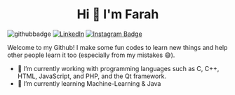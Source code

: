 <h1 align="center">Hi 👋 I'm Farah </h1>
<div style="display: inline-block;">
  <img src="https://img.shields.io/github/followers/farahbenchikha?style=social" alt="githubbadge">
</div>
<div style="display: inline-block;">
  <a href="https://www.linkedin.com/in/farah-ben-chikha-76a93325b/">
    <img alt="LinkedIn" src="https://img.shields.io/badge/LinkedIn-Farah%20Ben%20Chikha-blue?style=flat&logo=linkedin">
  </a>
</div>
<div style="display: inline-block;">
  <a href="https://www.instagram.com/farahbenchikha_/">
    <img src="https://img.shields.io/badge/-farahbenchikha__-purple?&logo=instagram&logoColor=white" alt="Instagram Badge">
  </a>
</div>




Welcome to my Github! I make some fun codes to learn new things and help other people learn it too (especially from my mistakes :sweat_smile:).

- 🔭 I’m currently working with programming languages such as C, C++, HTML, JavaScript, and PHP, and the Qt framework.
- 🌱 I’m currently learning Machine-Learning & Java 

